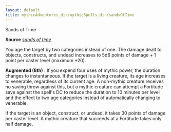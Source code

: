 ```yaml
---
layout: default
title: mythicAdventures_dir/mythicSpells_dir/sandsOfTime
---
```

Sands of Time

**Source** [_sands of time_](ultimateMagic_dir/spells_dir/sandsOfTime#_sands-of-time)

You age the target by two categories instead of one. The damage dealt to objects, constructs, and undead increases to 5d6 points of damage + 1 point per caster level (maximum +20).

**Augmented (8th)** : If you expend four uses of mythic power, the duration changes to instantaneous. If the target is a living creature, its age increases to venerable, regardless of its current age. A non-mythic creature receives no saving throw against this, but a mythic creature can attempt a Fortitude save against the spell's DC to reduce the duration to 10 minutes per level and the effect to two age categories instead of automatically changing to venerable.

If the target is an object, construct, or undead, it takes 30 points of damage per caster level. A mythic creature that succeeds at a Fortitude takes only half damage.


